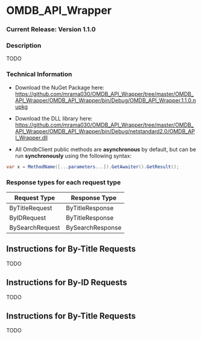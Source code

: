 # OMDB_API_Wrapper

### Current Release: Version 1.1.0

### Description
TODO

### Technical Information
- Download the NuGet Package here: https://github.com/mrama030/OMDB_API_Wrapper/tree/master/OMDB_API_Wrapper/OMDB_API_Wrapper/bin/Debug/OMDB_API_Wrapper.1.1.0.nupkg

- Download the DLL library here: https://github.com/mrama030/OMDB_API_Wrapper/tree/master/OMDB_API_Wrapper/OMDB_API_Wrapper/bin/Debug/netstandard2.0/OMDB_API_Wrapper.dll

- All OmdbClient public methods are **asynchronous** by default, but can be run **synchronously** using the following syntax:
```cs
var x = MethodName([...parameters...]).GetAwaiter().GetResult();
```

### Response types for each request type 
| Request Type  | Response Type |
| ------------- | ------------- |
| ByTitleRequest  | ByTitleResponse  |
| ByIDRequest  | ByTitleResponse  |
| BySearchRequest  | BySearchResponse |

## Instructions for By-Title Requests
TODO

## Instructions for By-ID Requests
TODO

## Instructions for By-Title Requests
TODO
